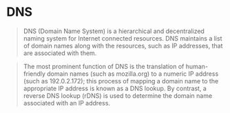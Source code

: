 # DNS

> DNS (Domain Name System) is a hierarchical and decentralized naming system for Internet connected resources. DNS maintains a list of domain names along with the resources, such as IP addresses, that are associated with them.

> The most prominent function of DNS is the translation of human-friendly domain names (such as mozilla.org) to a numeric IP address (such as 192.0.2.172); this process of mapping a domain name to the appropriate IP address is known as a DNS lookup. By contrast, a reverse DNS lookup (rDNS) is used to determine the domain name associated with an IP address.